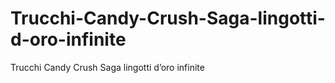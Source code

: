 # Trucchi-Candy-Crush-Saga-lingotti-d-oro-infinite
Trucchi Candy Crush Saga lingotti d’oro infinite
